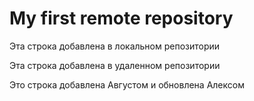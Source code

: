 # My first remote repository

Эта строка добавлена в локальном репозитории

Эта строка добавлена в удаленном репозитории

Это строка добавлена Августом и обновлена Алексом

